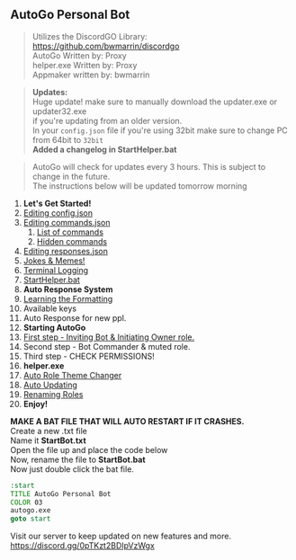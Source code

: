 ## AutoGo Personal Bot
> Utilizes the DiscordGO Library: https://github.com/bwmarrin/discordgo  
> AutoGo Written by: Proxy  
> helper.exe Written by: Proxy  
> Appmaker written by: bwmarrin  
  
  
> **Updates:**  
Huge update! make sure to manually download the updater.exe or updater32.exe  
if you're updating from an older version.  
In your `config.json` file if you're using 32bit make sure to change PC from 64bit to `32bit`  
**Added a changelog in StartHelper.bat**  
  

> AutoGo will check for updates every 3 hours. This is subject to change in the future.  
The instructions below will be updated tomorrow morning
  
  
1. **Let's Get Started!**  
 1. [Editing config.json](https://github.com/proxikal/AutoGo/wiki/Editing-config.json)  
 2. [Editing commands.json](https://github.com/proxikal/AutoGo/wiki/Editing-commands.json)  
    1. [List of commands](https://github.com/proxikal/AutoGo/wiki/commands-list)  
    2. [Hidden commands](https://github.com/proxikal/AutoGo/wiki/hidden-commands)  
 3. [Editing responses.json](https://github.com/proxikal/AutoGo/wiki/editing-responses.json)  
 4. [Jokes & Memes!](https://github.com/proxikal/AutoGo/wiki/jokes-and-memes)  
 5. [Terminal Logging](https://github.com/proxikal/AutoGo/wiki/Terminal-logging)  
 6. [StartHelper.bat](https://github.com/proxikal/AutoGo/wiki/StartHelper.bat)  
2. **Auto Response System**  
 1. [Learning the Formatting](https://github.com/proxikal/AutoGo/wiki/Auto-Response-Formatting)  
 2. Available keys  
 3. Auto Response for new ppl.  
3. **Starting AutoGo**  
 1. [First step - Inviting Bot & Initiating Owner role.](https://github.com/proxikal/AutoGo/wiki/inviting-and-initiating)  
 2. Second step - Bot Commander & muted role.  
 3. Third step - CHECK PERMISSIONS!  
4. **helper.exe**  
 1. [Auto Role Theme Changer](https://github.com/proxikal/AutoGo/wiki/Auto-Role-Color)  
 2. [Auto Updating](https://github.com/proxikal/AutoGo/wiki/Auto-Updater)  
 3. [Renaming Roles](https://github.com/proxikal/AutoGo/wiki/Renaming-Roles)  
5. **Enjoy!**
  
  
  
  
**MAKE A BAT FILE THAT WILL AUTO RESTART IF IT CRASHES.**  
Create a new .txt file  
Name it **StartBot.txt**  
Open the file up and place the code below  
Now, rename the file to **StartBot.bat**  
Now just double click the bat file.  
  
```bat
:start
TITLE AutoGo Personal Bot
COLOR 03
autogo.exe
goto start
```
Visit our server to keep updated on new features and more.
https://discord.gg/0pTKzt2BDIpVzWgx